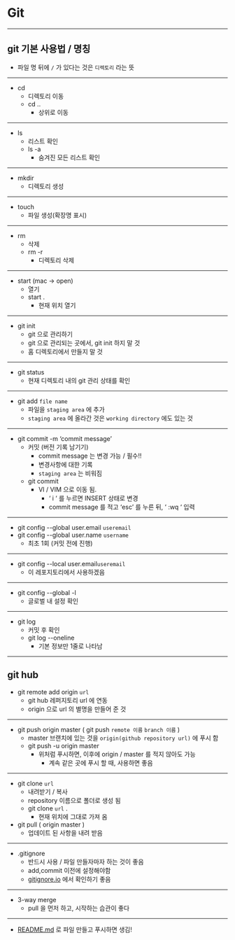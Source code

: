 # Git

---

## git  기본 사용법 / 명칭

- 파일 명 뒤에 `/` 가 있다는 것은 `디렉토리` 라는 뜻

---

- cd
  - 디렉토리 이동
  - cd ..
    - 상위로 이동

---

- ls
  - 리스트 확인
  - ls -a
    - 숨겨진 모든 리스트 확인

---

- mkdir
  - 디렉토리 생성

---

- touch
  - 파일 생성(확장명 표시)

---

- rm
  - 삭제
  - rm -r
    - 디렉토리 삭제

---

- start (mac → open)
  - 열기
  - start .
    - 현재 위치 열기

---

- git init
  - git 으로 관리하기
  - git 으로 관리되는 곳에서, git init  하지 말 것
  - 홈 디렉토리에서 만들지 말 것

---

- git status
  - 현재 디렉토리 내의 git 관리 상태를 확인

---

- git add `file name`
  - 파일을 `staging area` 에 추가
  - `staging area` 에 올라간 것은  `working directory` 에도 있는 것

---

- git commit -m ‘commit message’
  - 커밋 (버전 기록 남기기)
    - commit message 는 변경 가능 / 필수!!
    - 변경사항에 대한 기록
    - `staging area` 는 비워짐
  - git commit
    - VI / VIM 으로 이동 됨.
      - ‘ i ‘ 를 누르면 INSERT 상태로 변경
      - commit message 를 적고 ‘esc’ 를 누른 뒤, ‘ :wq ‘ 입력

---

- git config --global user.email `useremail`
- git config --global user.name `username`
  - 최초 1회 (커밋 전에 진행)

---

- git config --local user.email`useremail`
  - 이 레포지토리에서 사용하겠음

---

- git config --global -l
  - 글로벌 내 설정 확인

---

- git log
  - 커밋 후 확인
  - git log --oneline
    - 기본 정보만 1줄로 나타남

---

## git hub

- git remote add origin `url`
  - git hub 레퍼지토리 url 에 연동
  - origin 으로 url 의 별명을 만들어 준 것

---

- git push origin master ( git push `remote 이름` `branch 이름` )
  - master 브랜치에 있는 것을 `origin(github repository url)` 에 푸시 함
  - git push -u origin master
    - 위처럼 푸시하면, 이후에 origin / master 를 적지 않아도 가능
      - 계속 같은 곳에 푸시 할 때, 사용하면 좋음

---

- git clone `url`
  - 내려받기 / 복사
  - repository 이름으로 폴더로 생성 됨
  - git clone `url` .
    - 현재 위치에 그대로 가져 옴
- git pull ( origin master )
  - 업데이트 된 사항을 내려 받음

---

- .gitignore
  - 반드시 사용 / 파일 만들자마자 하는 것이 좋음
  - add,commit 이전에 설정해야함
  - [gitignore.io](http://gitignore.io) 에서 확인하기 좋음

---

- 3-way merge
  - pull 을 먼저 하고, 시작하는 습관이 좋다

---

- [README.md](http://README.md) 로 파일 만들고 푸시하면 생김!
